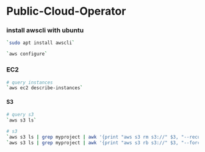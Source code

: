 # Public-Cloud-Operator

### install awscli with ubuntu 

```bash
`sudo apt install awscli`
```

```bash
`aws configure`
```

### EC2

```bash
# query instances
`aws ec2 describe-instances`
```

#### S3

```bash
# query s3
`aws s3 ls`
```

```bash
# s3
`aws s3 ls | grep myproject | awk '{print "aws s3 rm s3://" $3, "--recursive" }'`
`aws s3 ls | grep myproject | awk '{print "aws s3 rb s3://" $3, "--force" }'`
```

<!-- aws ec2 terminate-instances --instance-ids i-0564f8836df1fbd1c

aws ec2 describe-instances

Region Name	区域	Endpoint	Protocol
美國東部 (俄亥俄)	us-east-2	apigateway.us-east-2.amazonaws.com	HTTPS
美國東部 (維吉尼亞北部)	us-east-1	apigateway.us-east-1.amazonaws.com	HTTPS
美國西部 (加利佛尼亞北部)	us-west-1	apigateway.us-west-1.amazonaws.com	HTTPS
美國西部 (奧勒岡)	us-west-2	apigateway.us-west-2.amazonaws.com	HTTPS
亞太區域 (香港)	ap-east-1	apigateway.ap-east-1.amazonaws.com	HTTPS
亞太區域 (孟買)	ap-south-1	apigateway.ap-south-1.amazonaws.com	HTTPS
亞太區域 (首爾)	ap-northeast-2	apigateway.ap-northeast-2.amazonaws.com	HTTPS
亞太區域 (新加坡)	ap-southeast-1	apigateway.ap-southeast-1.amazonaws.com	HTTPS
亞太區域 (雪梨)	ap-southeast-2	apigateway.ap-southeast-2.amazonaws.com	HTTPS
亞太區域 (東京)	ap-northeast-1	apigateway.ap-northeast-1.amazonaws.com	HTTPS
加拿大 (中部)	ca-central-1	apigateway.ca-central-1.amazonaws.com	HTTPS
中國 (北京)	cn-north-1	apigateway.cn-north-1.amazonaws.com.cn	HTTPS
中國 (寧夏)	cn-northwest-1	apigateway.cn-northwest-1.amazonaws.com.cn	HTTPS
歐洲 (法蘭克福)	eu-central-1	apigateway.eu-central-1.amazonaws.com	HTTPS
歐洲 (愛爾蘭)	eu-west-1	apigateway.eu-west-1.amazonaws.com	HTTPS
歐洲 (倫敦)	eu-west-2	apigateway.eu-west-2.amazonaws.com	HTTPS
歐洲 (巴黎)	eu-west-3	apigateway.eu-west-3.amazonaws.com	HTTPS
歐洲 (斯德哥爾摩)	eu-north-1	apigateway.eu-north-1.amazonaws.com	HTTPS
中東 (巴林)	me-south-1	apigateway.me-south-1.amazonaws.com	HTTPS
南美洲 (聖保羅)	sa-east-1	apigateway.sa-east-1.amazonaws.com	HTTPS
AWS GovCloud (미국 동부)	us-gov-east-1	apigateway.us-gov-east-1.amazonaws.com	HTTPS
AWS GovCloud (美國)	us-gov-west-1	apigateway.us-gov-west-1.amazonaws.com	HTTPS -->